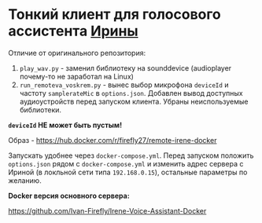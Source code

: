 # Тонкий клиент для голосового ассистента [Ирины](https://github.com/janvarev/Irene-Voice-Assistant)


Отличие от оригинального репозитория:
1. `play_wav.py` - заменил библиотеку на sounddevice (audioplayer почему-то не заработал на Linux)
2. `run_remoteva_voskrem.py` -  вынес выбор микрофона `deviceId` и частоту `samplerateMic` в `options.json`. Добавлен вывод доступных аудиоустройств перед запуском клиента. Убраны неиспользуемые библиотеки.

**`deviceId` НЕ может быть пустым!**

Образ - https://hub.docker.com/r/firefly27/remote-irene-docker

Запускать удобнее через `docker-compose.yml`. Перед запуском положить `options.json` рядом с `docker-compose.yml` и изменить адрес сервера с Ириной (в локльной сети типа `192.168.0.15`), остальные параметры по желанию.

**Docker версия основного сервера:**

https://github.com/Ivan-Firefly/Irene-Voice-Assistant-Docker
